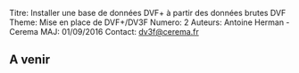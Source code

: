 Titre: Installer une base de données DVF+ à partir des données brutes DVF
Theme: Mise en place de DVF+/DV3F
Numero: 2
Auteurs: Antoine Herman - Cerema
MAJ: 01/09/2016
Contact: dv3f@cerema.fr


## A venir